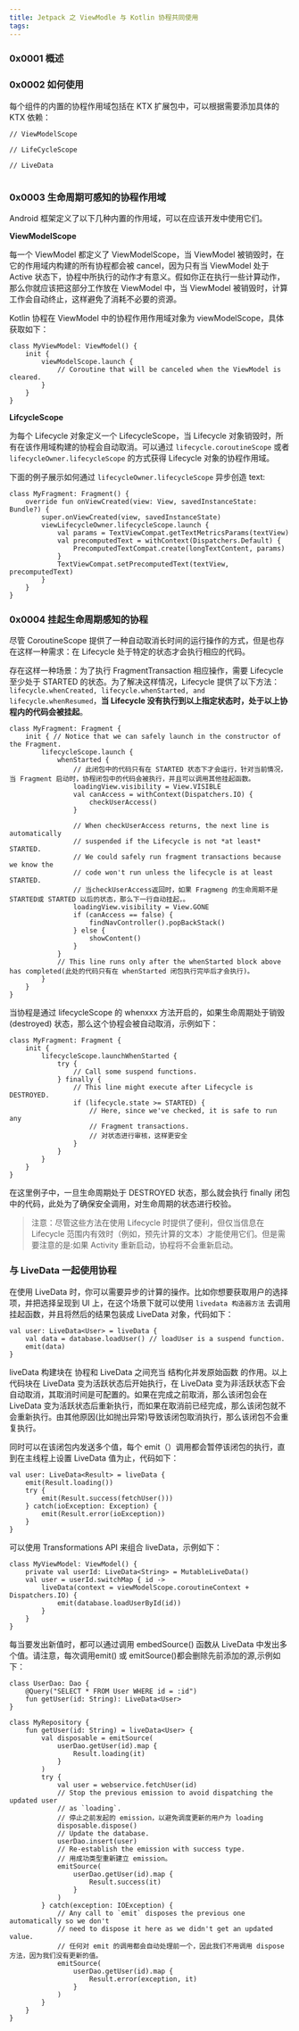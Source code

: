 ```yaml
---
title: Jetpack 之 ViewModle 与 Kotlin 协程共同使用
tags:
---
```



### 0x0001 概述


### 0x0002 如何使用

每个组件的内置的协程作用域包括在 KTX 扩展包中，可以根据需要添加具体的 KTX 依赖：


```
// ViewModelScope

// LifeCycleScope

// LiveData


```


### 0x0003 生命周期可感知的协程作用域

Android 框架定义了以下几种内置的作用域，可以在应该开发中使用它们。

**ViewModelScope**

每一个 ViewModel 都定义了 ViewModelScope，当 ViewModel 被销毁时，在它的作用域内构建的所有协程都会被 cancel，因为只有当 ViewModel 处于 Active 状态下，协程中所执行的动作才有意义。假如你正在执行一些计算动作，那么你就应该把这部分工作放在 ViewModel 中，当 ViewModel 被销毁时，计算工作会自动终止，这样避免了消耗不必要的资源。


Kotlin 协程在 ViewModel 中的协程作用作用域对象为 viewModelScope，具体获取如下：

```
class MyViewModel: ViewModel() {
    init {
        viewModelScope.launch {
            // Coroutine that will be canceled when the ViewModel is cleared.
        }
    }
}
```


**LifcycleScope**


为每个 Lifecycle 对象定义一个 LifecycleScope，当 Lifecycle 对象销毁时，所有在该作用域构建的协程会自动取消。可以通过 `lifecycle.coroutineScope` 或者 `lifecycleOwner.lifecycleScope` 的方式获得 Lifecycle 对象的协程作用域。

下面的例子展示如何通过 `lifecycleOwner.lifecycleScope` 异步创造 text:

```
class MyFragment: Fragment() {
    override fun onViewCreated(view: View, savedInstanceState: Bundle?) {
        super.onViewCreated(view, savedInstanceState)
        viewLifecycleOwner.lifecycleScope.launch {
            val params = TextViewCompat.getTextMetricsParams(textView)
            val precomputedText = withContext(Dispatchers.Default) {
                PrecomputedTextCompat.create(longTextContent, params)
            }
            TextViewCompat.setPrecomputedText(textView, precomputedText)
        }
    }
}
```

### 0x0004 挂起生命周期感知的协程

尽管 CoroutineScope 提供了一种自动取消长时间的运行操作的方式，但是也存在这样一种需求：在 Lifecycle 处于特定的状态才会执行相应的代码。

存在这样一种场景：为了执行 FragmentTransaction 相应操作，需要 Lifecycle 至少处于 STARTED 的状态。为了解决这样情况，Lifecycle 提供了以下方法：`lifecycle.whenCreated, lifecycle.whenStarted, and lifecycle.whenResumed`，**当 Lifecycle 没有执行到以上指定状态时，处于以上协程内的代码会被挂起**。

```
class MyFragment: Fragment {
    init { // Notice that we can safely launch in the constructor of the Fragment.
        lifecycleScope.launch {
            whenStarted {
                // 此闭包中的代码只有在 STARTED 状态下才会运行，针对当前情况，当 Fragment 启动时，协程闭包中的代码会被执行，并且可以调用其他挂起函数。
                loadingView.visibility = View.VISIBLE
                val canAccess = withContext(Dispatchers.IO) {
                    checkUserAccess()
                }

                // When checkUserAccess returns, the next line is automatically
                // suspended if the Lifecycle is not *at least* STARTED.
                // We could safely run fragment transactions because we know the
                // code won't run unless the lifecycle is at least STARTED.
                // 当checkUserAccess返回时，如果 Fragmeng 的生命周期不是 STARTED或 STARTED 以后的状态，那么下一行自动挂起，。
                loadingView.visibility = View.GONE
                if (canAccess == false) {
                    findNavController().popBackStack()
                } else {
                    showContent()
                }
            }
            // This line runs only after the whenStarted block above has completed(此处的代码只有在 whenStarted 闭包执行完毕后才会执行)。
        }
    }
}
```

当协程是通过 lifecycleScope 的 whenxxx 方法开启的，如果生命周期处于销毁(destroyed) 状态，那么这个协程会被自动取消，示例如下：

```
class MyFragment: Fragment {
    init {
        lifecycleScope.launchWhenStarted {
            try {
                // Call some suspend functions.
            } finally {
                // This line might execute after Lifecycle is DESTROYED.
                if (lifecycle.state >= STARTED) {
                    // Here, since we've checked, it is safe to run any
                    // Fragment transactions.
                    // 对状态进行审核，这样更安全
                }
            }
        }
    }
}
```

在这里例子中，一旦生命周期处于 DESTROYED 状态，那么就会执行 finally 闭包中的代码，此处为了确保安全调用，对生命周期的状态进行校验。



> 注意：尽管这些方法在使用 Lifecycle 时提供了便利，但仅当信息在 Lifecycle 范围内有效时（例如，预先计算的文本）才能使用它们。但是需要注意的是:如果 Activity 重新启动，协程将不会重新启动。

### 与 LiveData 一起使用协程

在使用 LiveData 时，你可以需要异步的计算的操作。比如你想要获取用户的选择项，并把选择呈现到 UI 上，在这个场景下就可以使用 `livedata 构造器方法` 去调用挂起函数，并且将然后的结果包装成 LiveData 对象，代码如下：
```
val user: LiveData<User> = liveData {
    val data = database.loadUser() // loadUser is a suspend function.
    emit(data)
}
```

liveData 构建块在 协程和 LiveData 之间充当 结构化并发原始函数 的作用。以上代码块在 LiveData 变为活跃状态后开始执行，在 LiveData 变为非活跃状态下会自动取消，其取消时间是可配置的。如果在完成之前取消，那么该闭包会在 LiveData 变为活跃状态后重新执行，而如果在取消前已经完成，那么该闭包就不会重新执行。由其他原因(比如抛出异常)导致该闭包取消执行，那么该闭包不会重复执行。

同时可以在该闭包内发送多个值，每个 emit（）调用都会暂停该闭包的执行，直到在主线程上设置 LiveData 值为止，代码如下：

```
val user: LiveData<Result> = liveData {
    emit(Result.loading())
    try {
        emit(Result.success(fetchUser()))
    } catch(ioException: Exception) {
        emit(Result.error(ioException))
    }
}
```

可以使用 Transformations API 来组合 liveData，示例如下：

```
class MyViewModel: ViewModel() {
    private val userId: LiveData<String> = MutableLiveData()
    val user = userId.switchMap { id ->
        liveData(context = viewModelScope.coroutineContext + Dispatchers.IO) {
            emit(database.loadUserById(id))
        }
    }
}
```


每当要发出新值时，都可以通过调用 embedSource() 函数从 LiveData 中发出多个值。请注意，每次调用emit() 或 emitSource()都会删除先前添加的源,示例如下：

```
class UserDao: Dao {
    @Query("SELECT * FROM User WHERE id = :id")
    fun getUser(id: String): LiveData<User>
}

class MyRepository {
    fun getUser(id: String) = liveData<User> {
        val disposable = emitSource(
            userDao.getUser(id).map {
                Result.loading(it)
            }
        )
        try {
            val user = webservice.fetchUser(id)
            // Stop the previous emission to avoid dispatching the updated user
            // as `loading`.
            // 停止之前发起的 emission，以避免调度更新的用户为 loading 
            disposable.dispose()
            // Update the database.
            userDao.insert(user)
            // Re-establish the emission with success type.
            // 用成功类型重新建立 emission。
            emitSource(
                userDao.getUser(id).map {
                    Result.success(it)
                }
            )
        } catch(exception: IOException) {
            // Any call to `emit` disposes the previous one automatically so we don't
            // need to dispose it here as we didn't get an updated value.
            // 任何对 emit 的调用都会自动处理前一个，因此我们不用调用 dispose 方法，因为我们没有更新的值。
            emitSource(
                userDao.getUser(id).map {
                    Result.error(exception, it)
                }
            )
        }
    }
}
```